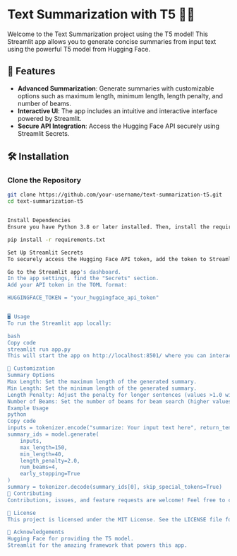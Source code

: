 # Text Summarization with T5 👨‍💻

Welcome to the Text Summarization project using the T5 model! This Streamlit app allows you to generate concise summaries from input text using the powerful T5 model from Hugging Face. 

## 🚀 Features

- **Advanced Summarization**: Generate summaries with customizable options such as maximum length, minimum length, length penalty, and number of beams.
- **Interactive UI**: The app includes an intuitive and interactive interface powered by Streamlit.
- **Secure API Integration**: Access the Hugging Face API securely using Streamlit Secrets.

## 🛠️ Installation

### Clone the Repository

```bash
git clone https://github.com/your-username/text-summarization-t5.git
cd text-summarization-t5


Install Dependencies
Ensure you have Python 3.8 or later installed. Then, install the required packages:

pip install -r requirements.txt

Set Up Streamlit Secrets
To securely access the Hugging Face API token, add the token to Streamlit Secrets:

Go to the Streamlit app's dashboard.
In the app settings, find the "Secrets" section.
Add your API token in the TOML format:

HUGGINGFACE_TOKEN = "your_huggingface_api_token"


🖥️ Usage
To run the Streamlit app locally:

bash
Copy code
streamlit run app.py
This will start the app on http://localhost:8501/ where you can interact with the text summarization tool.

🔧 Customization
Summary Options
Max Length: Set the maximum length of the generated summary.
Min Length: Set the minimum length of the generated summary.
Length Penalty: Adjust the penalty for longer sentences (values >1.0 will make the model prefer shorter sequences).
Number of Beams: Set the number of beams for beam search (higher values result in better quality but are slower).
Example Usage
python
Copy code
inputs = tokenizer.encode("summarize: Your input text here", return_tensors="pt", max_length=512, truncation=True)
summary_ids = model.generate(
    inputs, 
    max_length=150, 
    min_length=40, 
    length_penalty=2.0, 
    num_beams=4, 
    early_stopping=True
)
summary = tokenizer.decode(summary_ids[0], skip_special_tokens=True)
🤝 Contributing
Contributions, issues, and feature requests are welcome! Feel free to check the issues page if you want to contribute.

📝 License
This project is licensed under the MIT License. See the LICENSE file for details.

🙌 Acknowledgements
Hugging Face for providing the T5 model.
Streamlit for the amazing framework that powers this app.
